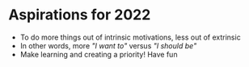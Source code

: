# Aspirations for 2022

- To do more things out of intrinsic motivations, less out of extrinsic
- In other words, more *"I want to"* versus *"I should be"*
- Make learning and creating a priority! Have fun
